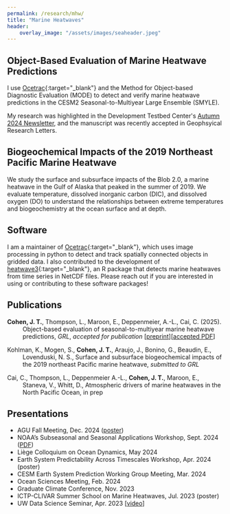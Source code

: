 ```yaml
---
permalink: /research/mhw/
title: "Marine Heatwaves"
header:
    overlay_image: "/assets/images/seaheader.jpeg"
---
```


## Object-Based Evaluation of Marine Heatwave Predictions
I use [Ocetrac](https://github.com/ocetrac/ocetrac){:target="_blank"} and the Method for Object-based Diagnostic Evaluation (MODE) to detect and verify marine heatwave predictions in the CESM2 Seasonal-to-Multiyear Large Ensemble (SMYLE).

My research was highlighted in the Development Testbed Center's [Autumn 2024 Newsletter](https://dtcenter.org/news/2024/04/expansion-mode-applications), and the manuscript was recently accepted in Geophsyical Research Letters.

## Biogeochemical Impacts of the 2019 Northeast Pacific Marine Heatwave
We study the surface and subsurface impacts of the Blob 2.0, a marine heatwave in the Gulf of Alaska that peaked in the summer of 2019. We evaluate temperature, dissolved inorganic carbon (DIC), and dissolved oxygen (DO) to understand the relationships between extreme temperatures and biogeochemistry at the ocean surface and at depth.

## Software
I am a maintainer of [Ocetrac](https://github.com/ocetrac/ocetrac){:target="_blank"}, which uses image processing in python to detect and track spatially connected objects in gridded data. I also contributed to the development of [heatwave3](https://robwschlegel.github.io/heatwave3/index.html){:target="_blank"}, an R package that detects marine heatwaves from time series in NetCDF files. Please reach out if you are interested in using or contributing to these software packages!

## Publications
<div style="text-indent: -36px; padding-left: 36px;">
<b>Cohen, J. T.</b>, Thompson, L., Maroon, E., Deppenmeier, A.-L., Cai, C. (2025). Object-based evaluation of seasonal-to-multiyear marine heatwave predictions, <i>GRL</i>, <i>accepted for publication</i> [<a href="https://essopenarchive.org/users/885081/articles/1264421-object-based-evaluation-of-marine-heatwave-predictions">preprint</a>][<a href="https://cohenjt.github.io/files/2025GL115021_accepted.pdf">accepted PDF</a>] 
<p>Kohlman, K., Mogen, S., <b>Cohen, J. T.</b>, Araujo, J., Bonino, G., Beaudin, E., Lovenduski, N. S., Surface and subsurface biogeochemical impacts of the 2019 northeast Pacific marine heatwave, <i>submitted to GRL</i></p>
<p>Cai, C., Thompson, L., Deppenmeier A.-L., <b>Cohen, J. T.</b>, Maroon, E., Staneva, V., Whitt, D., Atmospheric drivers of marine heatwaves in the North Pacific Ocean, in prep</p>
</div>

## Presentations
<ul>
<li>AGU Fall Meeting, Dec. 2024 (<a href="https://agu24.ipostersessions.com/?s=C0-6B-05-5B-85-D1-AA-2D-4B-42-EC-60-23-6C-1C-96">poster</a>)</li>
<li>NOAA’s Subseasonal and Seasonal Applications Workshop, Sept. 2024 (<a href="https://vlab.noaa.gov/documents/17693964/39361920/Day2_session5_Cohen.pdf">PDF</a>)</li>
<li>Liège Colloquium on Ocean Dynamics, May 2024</li>
<li>Earth System Predictability Across Timescales Workshop, Apr. 2024 (poster)</li>
<li>CESM Earth System Prediction Working Group Meeting, Mar. 2024</li>
<li>Ocean Sciences Meeting, Feb. 2024</li>
<li>Graduate Climate Conference, Nov. 2023</li>
<li>ICTP-CLIVAR Summer School on Marine Heatwaves, Jul. 2023 (poster)</li>
<li>UW Data Science Seminar, Apr. 2023 [<a href="https://www.youtube.com/watch?v=wDpFAugIQgg">video</a>]</li>
</ul>